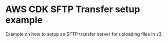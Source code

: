 # AWS CDK SFTP Transfer setup example

Example on how to setup an SFTP transfer server for uploading files in s3.
